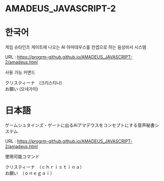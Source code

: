 # AMADEUS_JAVASCRIPT-2

# 한국어

게임 슈타인즈 게이트에 나오는 AI 아마데우스를 컨셉으로 하는 음성비서 시스템

URL : https://progrm-github.github.io/AMADEUS_JAVASCRIPT-2/amadeus.html

사용 가능 커맨드

クリスティーナ　(크리스티나)<br>
お願い (오네가이)

# 日本語

ゲームシュタインズ・ゲートに出るAIアマデウスをコンセプトにする音声秘書システム

URL : https://progrm-github.github.io/AMADEUS_JAVASCRIPT-2/amadeus.html

使用可能コマンド

クリスティーナ　（ｃｈｒｉｓｔｉｎａ）<br>
お願い　（ｏｎｅｇａｉ）
